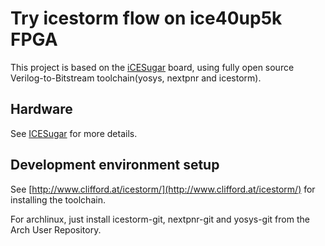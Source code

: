 # Try icestorm flow on ice40up5k FPGA

This project is based on the [iCESugar](https://www.muselab-tech.com/wan-quan-shi-yong-kai-yuan-gong-ju-lian-de-fpgadan-ban/) board, using fully open source Verilog-to-Bitstream toolchain(yosys, nextpnr and icestorm).

## Hardware

See [ICESugar](https://github.com/wuxx/icesugar/blob/master/README_en.md) for more details.

## Development environment setup

See [http://www.clifford.at/icestorm/](http://www.clifford.at/icestorm/) for installing the toolchain.

For archlinux, just install icestorm-git, nextpnr-git and yosys-git from the Arch User Repository.


